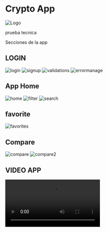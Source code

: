 
# Crypto App

![Logo](assets/icons/iconoApp.png)

prueba tecnica

Secciones de la app

## LOGIN

![login](assets/imagesToReadme/login.png)
![signup](assets/imagesToReadme/signup.png)
![validations](assets/imagesToReadme/validations.png)
![errormanage](assets/imagesToReadme/errormanage.png)

## App Home

![home](assets/imagesToReadme/home.png)
![filter](assets/imagesToReadme/filter.png)
![search](assets/imagesToReadme/search.png)

## favorite

![favorites](assets/imagesToReadme/favorites.png)

## Compare

![compare](assets/imagesToReadme/compare.png)
![compare2](assets/imagesToReadme/compare2.png)

## VIDEO APP

![VIDEO](assets/imagesToReadme/video.mp4)